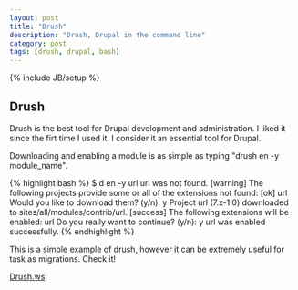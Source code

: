 ```yaml
---
layout: post
title: "Drush"
description: "Drush, Drupal in the command line"
category: post
tags: [drush, drupal, bash]
---
```

{% include JB/setup %}

## Drush

Drush is the best tool for Drupal development and administration. I liked it since the firt time I used it. I consider it an essential tool for Drupal.

Downloading and enabling a module is as simple as typing "drush en -y module_name".

{% highlight bash %}
$ d en -y url
url was not found.                                                     [warning]
The following projects provide some or all of the extensions not found:     [ok]
url
Would you like to download them? (y/n): y
Project url (7.x-1.0) downloaded to sites/all/modules/contrib/url.     [success]
The following extensions will be enabled: url
Do you really want to continue? (y/n): y
url was enabled successfully.
{% endhighlight %}

This is a simple example of drush, however it can be extremely useful for task as migrations. Check it!

[Drush.ws][Drush]

[Drush]: http://drush.ws/

